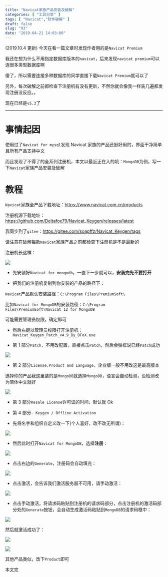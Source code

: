 ```yaml
---
title: "Navicat家族产品安装及破解"
categories: [ "工具分享" ]
tags: [ "Navicat","软件破解" ]
draft: false
slug: "93"
date: "2019-04-21 14:03:00"
---
```


(2019.10.4 更新) 今天在看一篇文章时发现作者用的是`Navicat Premium`

我还在想为什么不用指定数据库版本的`navicat`，后来发现`navicat premium`可以连很多类型数据库啊

傻了，所以需要连接多种数据库的同学直接下载`Navicat Premium`就可以了

另外，每次破解之前都检查下注册机有没有更新，不然你就会像我一样装几遍都发现注册没反应。。

现在已经是`v5.3`了

---

# 事情起因

使用过了`Navicat for mysql`发现 Navicat 家族的产品还挺好用的，界面干净简单且所有产品支持中文

而且发现了不得了的全系列注册机，本文以最近正在入的坑：`MongoDB`为例，写一下`Navicat`家族产品安装及破解

# 教程

`Navicat`家族全产品下载地址：https://www.navicat.com.cn/products

注册机源下载地址：https://github.com/Deltafox79/Navicat_Keygen/releases/latest

我同步到了`gitee`：https://gitee.com/soapffz/Navicat_Keygen/tags

请注意在破解每款`Navicat`家族产品之前都检查下注册机是不是最新的

注册机长这样：

![][1]

- 先安装好`Navicat for mongodb`，一直下一步就可以，**安装完先不要打开**

- 把我们的注册机复制到你安装的产品的路径下：

`Navicat`产品默认安装路径：`C:\Program Files\PremiumSoft\`

比如`Navicat for MongoDB`的安装路径：`C:\Program Files\PremiumSoft\Navicat 12 for MongoDB`

可能需要管理员权限，确定即可

- 然后右键以管理员权限打开注册机：`Navicat_Keygen_Patch_v4.9_By_DFoX.exe`

- 第 1 部分`Patch`，不用改配置，直接点击`Patch`，然后会弹框说已经`Patch`成功

![][2]

- 第 2 部分`License.Product and Language`，企业版一般不用改这是最高版本

选择你的产品我这里装的是`MongoDB`就选择`MongoDB`，语言会自动检测，没检测改为简体中文就好

![][3]

- 第 3 部分`Resale License`许可证的时间，默认就 Ok

- 第 4 部分`- Keygen / Offline Activation`

- 先将名字和组织自定义改一下(个人喜好，改不改无所谓)：

![][4]

- 然后此时打开`Navicat for MongoDB`，选择**注册**：

![][5]

- 点击右边的`Generate`，注册码会自动填充：

![][6]

- 点击激活，会告诉我们激活服务器不可用，请手动激活：

![][7]

- 点击手动激活，将请求码粘贴到注册机的请求码部分，点击注册机的激活码部分处的`Generate`按钮，会自动生成激活码粘贴到`MongoDB`的请求码框中：

![][8]

然后就激活成功了：

![][9]

![][10]

其他产品类似，改下`Product`即可

本文完

[1]: https://img.soapffz.com/archives_img/2019/04/21/archives_20190421_140841.png
[2]: https://img.soapffz.com/archives_img/2019/04/21/archives_20190421_141340.png
[3]: https://img.soapffz.com/archives_img/2019/04/21/archives_20190421_141555.png
[4]: https://img.soapffz.com/archives_img/2019/04/21/archives_20190421_142056.png
[5]: https://img.soapffz.com/archives_img/2019/04/21/archives_20190421_142255.png
[6]: https://img.soapffz.com/archives_img/2019/04/21/archives_20190421_142437.png
[7]: https://img.soapffz.com/archives_img/2019/04/21/archives_20190421_142532.png
[8]: https://img.soapffz.com/archives_img/2019/04/21/archives_20190421_142911.png
[9]: https://img.soapffz.com/archives_img/2019/04/21/archives_20190421_142945.png
[10]: https://img.soapffz.com/archives_img/2019/04/21/archives_20190421_143207.png